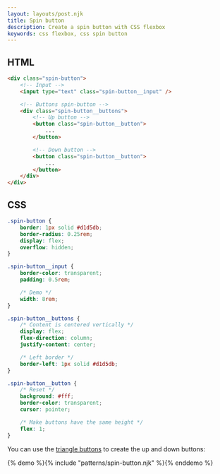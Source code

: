 ```yaml
---
layout: layouts/post.njk
title: Spin button
description: Create a spin button with CSS flexbox
keywords: css flexbox, css spin button
---
```


## HTML

```html
<div class="spin-button">
    <!-- Input -->
    <input type="text" class="spin-button__input" />

    <!-- Buttons spin-button -->
    <div class="spin-button__buttons">
        <!-- Up button -->
        <button class="spin-button__button">
            ...
        </button>

        <!-- Down button -->
        <button class="spin-button__button">
            ...
        </button>
    </div>
</div>
```

## CSS

```css
.spin-button {
    border: 1px solid #d1d5db;
    border-radius: 0.25rem;
    display: flex;
    overflow: hidden;
}

.spin-button__input {
    border-color: transparent;
    padding: 0.5rem;

    /* Demo */
    width: 8rem;
}

.spin-button__buttons {
    /* Content is centered vertically */
    display: flex;
    flex-direction: column;
    justify-content: center;

    /* Left border */
    border-left: 1px solid #d1d5db;
}

.spin-button__button {
    /* Reset */
    background: #fff;
    border-color: transparent;
    cursor: pointer;

    /* Make buttons have the same height */
    flex: 1;
}
```

You can use the [triangle buttons](/triangle-buttons/) to create the up and down buttons:

{% demo %}{% include "patterns/spin-button.njk" %}{% enddemo %}

